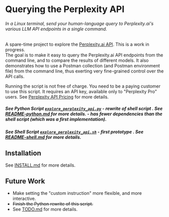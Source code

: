 <!-- markdownlint-disable MD001 MD022 MD026  -->
# Querying the Perplexity API

###### In a Linux terminal, send your human-language query to Perplexity.ai's various LLM API endpoints  in a single command.  

A spare-time project to explore the [Perplexity.ai API](https://blog.perplexity.ai/blog/introducing-pplx-online-llms).  This is a work in progress.  
The goal is to make it easy to query the Perplexity.ai API endpoints from the command line, and to compare the results of different models.
It also demonstrates how to use a Postman collection (and Postman environment file) from the command line, thus exerting very fine-grained control over the API calls.

Running the script is not free of charge. You need to be a paying customer to use this script. It requires an API key, available only to "Perplexity Pro" users. See [Perplexity API Pricing](https://docs.perplexity.ai/docs/pricing) for more details.

##### See Python Script [`explore_perplexity_api.py`](explore_perplexity_api.py) - rewrite of shell script . See [README-python.md](README-python.md) for more details.  - has fewer dependencies than the shell script (which was a first implementation).

##### See Shell Script [`explore_perplexity_api.sh`](explore_perplexity_api.sh) - first prototype . See [README-shell.md](README-shell.md) for more details.

## Installation

See [INSTALL.md](INSTALL.md) for more details.

## Future Work

- Make setting the "custom instruction" more flexible, and more interactive.
- ~~Finish the Python rewrite of this script.~~
- See [TODO.md](TODO.md) for more details.
